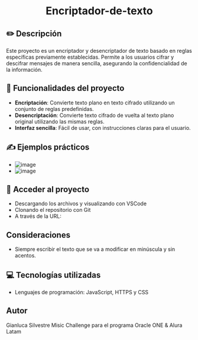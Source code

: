 <h1 align="center"> Encriptador-de-texto </h1>

## ✏️ Descripción 
Este proyecto es un encriptador y desencriptador de texto basado en reglas específicas previamente establecidas. Permite a los usuarios cifrar y descifrar mensajes de manera sencilla, asegurando la confidencialidad de la información.

## 🔨 Funcionalidades del proyecto 

- **Encriptación**: Convierte texto plano en texto cifrado utilizando un conjunto de reglas predefinidas.
- **Desencriptación**: Convierte texto cifrado de vuelta al texto plano original utilizando las mismas reglas.
- **Interfaz sencilla**: Fácil de usar, con instrucciones claras para el usuario.

## ✍️ Ejemplos prácticos 
- ![image](https://github.com/user-attachments/assets/982f3bbb-06de-49a0-aed0-f5cd3c2f6b24)
- ![image](https://github.com/user-attachments/assets/42cce77d-82e7-4cb1-b524-77598ca6ee0d)

## 🔑 Acceder al proyecto
- Descargando los archivos y visualizando con VSCode
- Clonando el repositorio con Git
- A través de la URL:

## Consideraciones 
- Siempre escribir el texto que se va a modificar en minúscula y sin acentos.

## 💻 Tecnologías utilizadas 
- Lenguajes de programación: JavaScript, HTTPS y CSS

## Autor
Gianluca Silvestre Misic
Challenge para el programa Oracle ONE & Alura Latam
